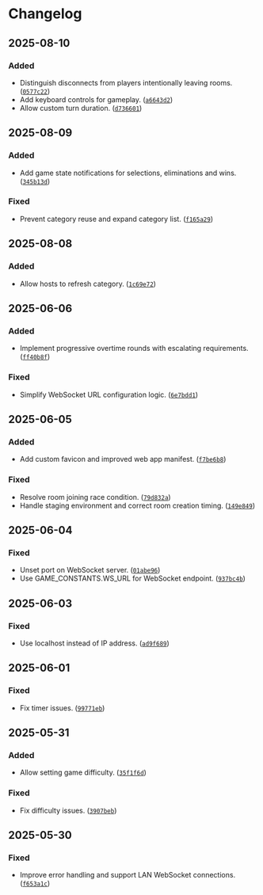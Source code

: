 # Changelog

## 2025-08-10
### Added
- Distinguish disconnects from players intentionally leaving rooms. ([`0577c22`](https://github.com/campbell-rehu/kia-tere/commit/0577c225230024c9e1d3d37f8fd05253219cfe85))
- Add keyboard controls for gameplay. ([`a6643d2`](https://github.com/campbell-rehu/kia-tere/commit/a6643d25ed1e7045c81cd891d066a34278b1c72b))
- Allow custom turn duration. ([`d736601`](https://github.com/campbell-rehu/kia-tere/commit/d7366017d2e9c91dd89c7a1c5061eb61c6399855))

## 2025-08-09
### Added
- Add game state notifications for selections, eliminations and wins. ([`345b13d`](https://github.com/campbell-rehu/kia-tere/commit/345b13d210cf888cbb58c62e53efb25103688d12))
### Fixed
- Prevent category reuse and expand category list. ([`f165a29`](https://github.com/campbell-rehu/kia-tere/commit/f165a29db9f64aea50e2fafafb0c113110ceeb1f))

## 2025-08-08
### Added
- Allow hosts to refresh category. ([`1c69e72`](https://github.com/campbell-rehu/kia-tere/commit/1c69e722839427cc5e9361759c0a948f9a1c8a07))

## 2025-06-06
### Added
- Implement progressive overtime rounds with escalating requirements. ([`ff40b8f`](https://github.com/campbell-rehu/kia-tere/commit/ff40b8f380649018bf58423b7450b6a550669dfc))
### Fixed
- Simplify WebSocket URL configuration logic. ([`6e7bdd1`](https://github.com/campbell-rehu/kia-tere/commit/6e7bdd17c9442bf83c7812dc460d8bba9b58dccf))

## 2025-06-05
### Added
- Add custom favicon and improved web app manifest. ([`f7be6b8`](https://github.com/campbell-rehu/kia-tere/commit/f7be6b8b3cd57dbeae71458c0862e495ba07ef64))
### Fixed
- Resolve room joining race condition. ([`79d832a`](https://github.com/campbell-rehu/kia-tere/commit/79d832a4a5915051b62cb2fc2754909af5aa7b19))
- Handle staging environment and correct room creation timing. ([`149e849`](https://github.com/campbell-rehu/kia-tere/commit/149e8492adeb0a1f3f10b59cd3f8a0f6cb95b973))

## 2025-06-04
### Fixed
- Unset port on WebSocket server. ([`01abe96`](https://github.com/campbell-rehu/kia-tere/commit/01abe96842f8b8deca465b653827c740aa061572))
- Use GAME_CONSTANTS.WS_URL for WebSocket endpoint. ([`937bc4b`](https://github.com/campbell-rehu/kia-tere/commit/937bc4bb6408d8230d61ea91d56271c87f5a003b))

## 2025-06-03
### Fixed
- Use localhost instead of IP address. ([`ad9f689`](https://github.com/campbell-rehu/kia-tere/commit/ad9f689a09661ac386f1681fab5502244d35206c))

## 2025-06-01
### Fixed
- Fix timer issues. ([`99771eb`](https://github.com/campbell-rehu/kia-tere/commit/99771eb380242c5ce6d18572ea261cbdf792dbd0))

## 2025-05-31
### Added
- Allow setting game difficulty. ([`35f1f6d`](https://github.com/campbell-rehu/kia-tere/commit/35f1f6df37f09a2908b0db17618d7fe838ce5efd))
### Fixed
- Fix difficulty issues. ([`3907beb`](https://github.com/campbell-rehu/kia-tere/commit/3907bebf430fcbf9c0fa991fc04f306e6d1184af))

## 2025-05-30
### Fixed
- Improve error handling and support LAN WebSocket connections. ([`f653a1c`](https://github.com/campbell-rehu/kia-tere/commit/f653a1c4d4cbcaf813b830d6b5487ca571724c71))
